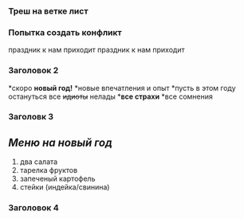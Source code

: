 ### Треш на ветке лист

### Попытка создать конфликт
праздник к нам приходит 
праздник к нам приходит

### Заголовок 2
*скоро __новый год!__
*новые впечатления и опыт
*пусть в этом году остануться все ~~идиоты~~ нелады
*__все страхи__
*все сомнения
### Заголовк 3
## *Меню на новый год*
1. два салата
2. тарелка фруктов
3. запеченый картофель
4. стейки (индейка/свинина)

### Заголовок 4
